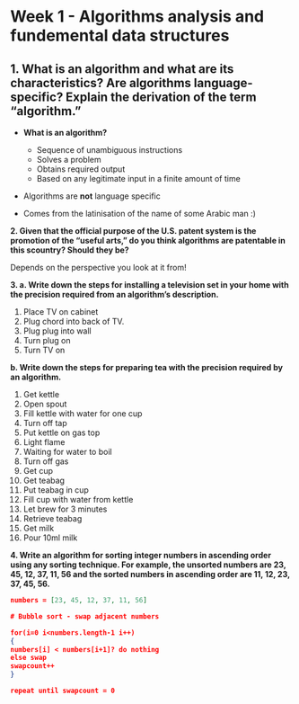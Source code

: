 # Week 1 - Algorithms analysis and fundemental data structures

## 1. What is an algorithm and what are its characteristics? Are algorithms language-specific? Explain the derivation of the term “algorithm.”

- **What is an algorithm?**
  - Sequence of unambiguous instructions
  - Solves a problem
  - Obtains required output
  - Based on any legitimate input in a finite amount of time

- Algorithms are **not** language specific

- Comes from the latinisation of the name of some Arabic man :)

**2. Given that the official purpose of the U.S. patent system is the promotion of the “useful arts,” do you think algorithms are patentable in this scountry? Should they be?**

Depends on the perspective you look at it from!

**3. a. Write down the steps for installing a television set in your home with the precision required from an algorithm’s description.**

1. Place TV on cabinet
2. Plug chord into back of TV.
3. Plug plug into wall
4. Turn plug on
5. Turn TV on

**b. Write down the steps for preparing tea with the precision required by an algorithm.**

1. Get kettle
2. Open spout
3. Fill kettle with water for one cup
4. Turn off tap
5. Put kettle on gas top
6. Light flame
7. Waiting for water to boil
8. Turn off gas
9. Get cup
10. Get teabag
11. Put teabag in cup
12. Fill cup with water from kettle
13. Let brew for 3 minutes
14. Retrieve teabag
15. Get milk
16. Pour 10ml milk

**4. Write an algorithm for sorting integer numbers in ascending order using any sorting technique. For example, the unsorted numbers are 23, 45, 12, 37, 11, 56 and the sorted numbers in ascending order are 11, 12, 23, 37, 45, 56.**

```json
numbers = [23, 45, 12, 37, 11, 56]

# Bubble sort - swap adjacent numbers

for(i=0 i<numbers.length-1 i++) 
{
numbers[i] < numbers[i+1]? do nothing
else swap
swapcount++
}

repeat until swapcount = 0
```